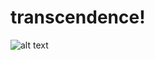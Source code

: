# transcendence!

![alt text](https://user-images.githubusercontent.com/90551595/220285890-b76cb792-9bb6-468a-af78-6a1e13e6b663.png)
